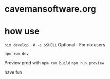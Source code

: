 # cavemansoftware.org

# how use

`nix develop .# -c $SHELL`
Optional - For nix users

`npm run dev`

Preview prod with 
`npm run build`
`npm run preview`

have fun
